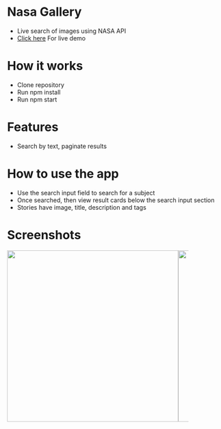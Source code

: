 # Nasa Gallery
* Live search of images using NASA API
* [Click here](http://95.179.240.63:5151/) For live demo

# How it works

* Clone repository
* Run npm install
* Run npm start

# Features

* Search by text, paginate results

# How to use the app
* Use the search input field to search for a subject
* Once searched, then view result cards below the search input section
* Stories have image, title, description and tags

# Screenshots
<div style="display: flex">
  <img src="https://smart.brwskagroup.com:2323/public/uploads/nasa1.png" style="width: 400px"/>
  <div style="width: 24px"/>
  <img src="https://smart.brwskagroup.com:2323/public/uploads/nasa2.png" style="width: 400px"/>
</div>
